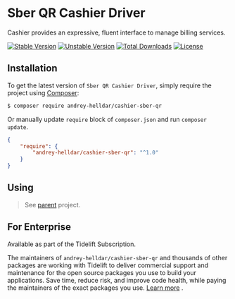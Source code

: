 # Sber QR Cashier Driver

Cashier provides an expressive, fluent interface to manage billing services.

[![Stable Version][badge_stable]][link_packagist]
[![Unstable Version][badge_unstable]][link_packagist]
[![Total Downloads][badge_downloads]][link_packagist]
[![License][badge_license]][link_license]

## Installation

To get the latest version of `Sber QR Cashier Driver`, simply require the project using [Composer](https://getcomposer.org):

```bash
$ composer require andrey-helldar/cashier-sber-qr
```

Or manually update `require` block of `composer.json` and run `composer update`.

```json
{
    "require": {
        "andrey-helldar/cashier-sber-qr": "^1.0"
    }
}
```

## Using

> See [parent](https://github.com/andrey-helldar/cashier#readme) project.

## For Enterprise

Available as part of the Tidelift Subscription.

The maintainers of `andrey-helldar/cashier-sber-qr` and thousands of other packages are working with Tidelift to deliver commercial support and maintenance for the open source
packages you use to build your applications. Save time, reduce risk, and improve code health, while paying the maintainers of the exact packages you
use. [Learn more](https://tidelift.com/subscription/pkg/packagist-andrey-helldar-cashier-sber-qr?utm_source=packagist-andrey-helldar-cashier-sber&utm_medium=referral&utm_campaign=enterprise&utm_term=repo)
.

[badge_downloads]:      https://img.shields.io/packagist/dt/andrey-helldar/cashier-sber-qr.svg?style=flat-square

[badge_license]:        https://img.shields.io/packagist/l/andrey-helldar/cashier-sber-qr.svg?style=flat-square

[badge_stable]:         https://img.shields.io/github/v/release/andrey-helldar/cashier-sber-qr?label=stable&style=flat-square

[badge_unstable]:       https://img.shields.io/badge/unstable-dev--main-orange?style=flat-square

[link_license]:         LICENSE

[link_packagist]:       https://packagist.org/packages/andrey-helldar/cashier-sber-qr
